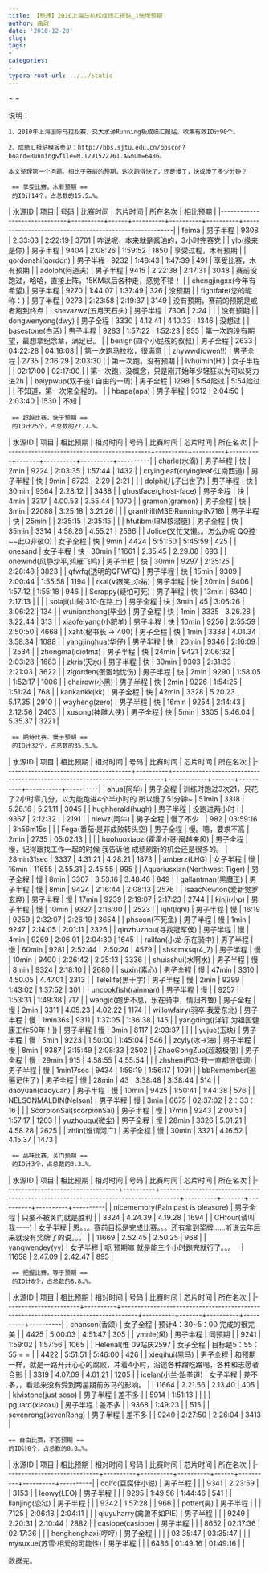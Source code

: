 ```yaml
---
title: 【整理】2010上海马拉松成绩汇报贴_1快慢预期
author: 曲政
date: '2010-12-28'
slug: 
tags:
- 
categories:
- 
typora-root-url: ../../static
---
```


=  =

说明：

    1、2010年上海国际马拉松赛，交大水源Running板成绩汇报贴，收集有效ID计90个。
    
    2、成绩汇报贴模板参见：http://bbs.sjtu.edu.cn/bbscon?board=Running&file=M.1291522761.A&num=6486。
    
    本文整理第一个问题。相比于赛前的预期，这次跑得快了，还是慢了，快或慢了多少分钟？
    
     == 享受比赛，木有预期 ==
     的ID计14个，占总数的15.5…%。

| 水源ID                       | 项目     | 号码 | 比赛时间 | 芯片时间 | 所在名次 | 相比预期                                               |
|------------------------------+----------+------+----------+----------+----------+--------------------------------------------------------|
| feima                        | 男子半程 | 9308 | 2:33:03  | 2:22:19  | 3701     | 咋说呢，本来就是酱油的，3小时完赛党                    |
| ylb(缘来是你)                | 男子半程 | 9404 | 2:08:26  | 1:59:52  | 1850     | 享受过程，木有预期                                     |
| gordonshi(gordon)            | 男子半程 | 9232 | 1:48:43  | 1:47:39  | 491      | 享受比赛，木有预期                                     |
| adolph(阿道夫)               | 男子半程 | 9415 | 2:22:38  | 2:17:31  | 3048     | 赛前没跑过，哈哈，直接上阵，15KM以后各种走，感觉不错！ |
| chengjingxx(今年有希望)      | 男子半程 | 9270 | 1:44:07  | 1:37:49  | 326      | 没预期                                                 |
| fightfate(您的昵称：)        | 男子半程 | 9273 | 2:23:58  | 2:19:37  | 3149     | 没有预期，赛前的预期是或者跑到终点                     |
| shevazwz(五月天石头)         | 男子半程 | 7306 | 2:24     |          |          | 没有预期                                               |
| dongwenyong(dwy)             | 男子全程 | 3330 | 4.12.41  | 4.10.33  | 1346     | 没想过                                                 |
| basestone(白活)              | 男子半程 | 9283 | 1:57:22  | 1:52:23  | 955      | 第一次跑没有期望，最想拿纪念章，满足已。               |
| benign(四个小屁孩的叔叔)     | 男子全程 | 2633 | 04:22:28 | 04:16:03 |          | 第一次跑马拉松，很满意                                 |
| zhywwd(owen!!)               | 男子全程 | 2735 | 2:16:29  | 2:03:30  |          | 第一次跑，没有预期                                     |
| lvhuimin(HI)                 | 女子半程 |      | 02:17:00 | 02:17:00 |          | 第一次跑，没概念，只是刚开始年少轻狂以为可以努力进2h   |
| baiypwup(双子座1 自由的一周) | 男子全程 | 1298 | 5:54险过 | 5:54险过 |          | 不知道，第一次来全程的。                               |
| hbapa(apa)                   | 男子半程 | 9312 | 2:04:50  | 2:03:40  | 1530     | 不知                                                   |

     == 超越比赛，快于预期 ==
     的ID计25个，占总数的27.7…%。

| 水源ID                                      | 项目     | 相比预期 | 相对时间 | 号码  | 比赛时间 | 芯片时间 | 所在名次 |
|---------------------------------------------+----------+----------+----------+-------+----------+----------+----------|
| charle(水滴)                                | 男子半程 | 快       | 2min     | 9224  | 2:03:35  | 1:57:44  | 1432     |
| cryingleaf(cryingleaf·江南西道)            | 男子半程 | 快       | 9min     | 6723  | 2:29     | 2:21     |          |
| dolphi(儿子出世了)                          | 男子半程 | 快       | 30min    | 9364  | 2:28:12  |          | 3438     |
| ghostface(ghost-face)                       | 男子全程 | 快       | 4min     | 3317  | 4.00.53  | 3.55.44  | 1070     |
| gramon(gramon)                              | 男子全程 | 快       | 3min     | 22088 | 3:25:18  | 3.21.26  |          |
| granthill(MSE·Running·IN718)              | 男子半程 | 快       | 25min    |       | 2:35:15  | 2:35:15  |          |
| hfutibm(IBM核潜艇)                          | 男子全程 | 快       | 35min    | 3314  | 4.58.26  | 4.55.21  | 2566     |
| Jolice(又忙又懒。。怎么办呢 QQ控~~此Q非彼Q) | 女子全程 | 快       | 9min     | 4424  | 5:51:50  | 5:45:59  | 425      |
| onesand                                     | 女子半程 | 快       | 30min    | 11661 | 2.35.45  | 2.29.08  | 693      |
| onewind(风静沙平,鸿雁飞鸣)                  | 男子半程 | 快       | 30min    | 9297  | 2:35:25  | 2:28:48  | 3823     |
| qfwfq(透明的QFWFQ)                          | 男子半程 | 快       | 15min    | 9309  | 2:00:44  | 1:55:58  | 1194     |
| rkai(∨嶶笑_尒祐)                           | 男子半程 | 快       | 20min    | 9406  | 1:57:12  | 1:55:18  | 946      |
| Scrappy(疑怕可死)                           | 男子半程 | 快       | 13min    | 6340  | 2:17:13  |          |          |
| solaji(山贼·310·在路上)                   | 男子全程 | 快       | 3min     | 45    | 3:06:26  | 3:06:22  | 134      |
| wunianzhong(毕业)                           | 男子全程 | 快       | 1min     | 3335  | 3.26.28  | 3.22.44  | 313      |
| xiaofeiyang(小肥羊)                         | 男子半程 | 快       | 10min    | 9256  | 2:55:59  | 2:50:50  | 4668     |
| xzht(秘书长 → 400)                         | 男子全程 | 快       | 1min     | 3338  | 4.01.34  | 3.58.34  | 1088     |
| yangjinghua(华仔)                           | 男子半程 | 快       | 20min    | 9346  | 2:16:09  |          | 2534     |
| zhongma(idiotmz)                            | 男子半程 | 快       | 24min    | 9421  | 2:06:32  | 2:03:28  | 1683     |
| zkris(天水)                                 | 男子半程 | 快       | 30min    | 9303  | 2:31:33  | 2:21:03  | 3622     |
| zlgorden(蛋蛋地忧伤)                        | 男子半程 | 快       | 2min     | 9290  | 1:58:05  | 1:52:17  | 1006     |
| chairow(小黑)                               | 男子半程 | 快       | 2min     | 9226  | 1:54:25  | 1:51:24  | 768      |
| kankankk(kk)                                | 男子全程 | 快       | 42min    | 3328  | 5.20.23  | 5.17.35  | 2910     |
| wayheng(zero)                               | 男子半程 | 快       | 16min    | 9254  | 2:14:43  | 2:12:56  | 2403     |
| xusong(神雕大侠)                            | 男子全程 | 快       | 5min     | 3305  | 5.46.04  | 5.35.37  | 3221     |

     == 期待比赛，慢于预期 ==
     的ID计32个，占总数的35.5…%。

| 水源ID                                | 项目     | 相比预期                                                                  | 相对时间   | 号码  | 比赛时间 | 芯片时间  | 所在名次 |
|---------------------------------------+----------+---------------------------------------------------------------------------+------------+-------+----------+-----------+----------|
| ahua(阿华)                            | 男子全程 | 训练时跑过3次21，只花了2小时零几分，以为能跑进4个半小时的 所以慢了51分钟~ | 51min      | 3318  | 5.28.16  | 5.21.11   | 3045     |
| hughherald(hugh)                      | 男子半程 | 没跑进两小时                                                              |            | 9367  | 2:12:32  |           | 2191     |
| niewz(阿牛)                           | 男子全程 | 慢了不少                                                                  |            | 982   | 03:59:16 | 3h56m15s  |          |
| Fega(番茄·是非成败转头空)            | 男子全程 | 慢。嗯，要求不高                                                          | 2min       | 2735  | 05:02:13 |           |          |
| huohuoxiaozi(霍霍小哥·闽越来风)      | 男子全程 | 慢，记得跟找工作一起的时候 我告诉他 成绩刷新的机会还是很多的。            | 28min31sec | 3337  | 4.31.21  | 4.28.21   | 1873     |
| amberz(LHG)                           | 女子半程 | 慢                                                                        | 16min      | 11655 | 2.55.31  | 2.45.55   | 995      |
| Aquariusxian(Northwest Tiger)         | 男子全程 | 慢                                                                        | 8min       | 3307  | 3.53.16  | 3.48.46   | 849      |
| gallantman(黑魔王)                    | 男子半程 | 慢                                                                        | 8min       | 9424  | 2:16:44  | 2:08:13   | 2576     |
| IsaacNewton(爱新觉罗玄烨)             | 男子半程 | 慢                                                                        | 17min      | 9239  | 2:19:07  | 2:17:23   | 2744     |
| kinji(小p)                            | 男子半程 | 慢                                                                        | 10min      | 9327  | 2:16:00  |           | 2523     |
| lqhl(lqhl)                            | 男子半程 | 慢                                                                        | 16:19      | 9259  | 2:32:07  | 2:26:19   | 3654     |
| phsoon(不死鱼)                        | 男子半程 | 慢                                                                        | 1min       | 9247  | 2:14:05  | 2:01:11   | 2326     |
| qinzhuzhou(寻找冠军侯)                | 男子半程 | 慢                                                                        | 4min       | 9269  | 2:06:01  | 2:04:30   | 1645     |
| railfan(小龙·乐在骑中)               | 男子半程 | 慢                                                                        | 60min      | 9281  | 2:52:44  | 2:50:24   | 4579     |
| shscmxsq(4_7)                         | 男子半程 | 慢                                                                        | 10min      | 9400  | 2:26:42  | 2:25:13   | 3336     |
| shuiashui(水啊水)                     | 男子半程 | 慢                                                                        | 8min       | 9324  | 2:18:10  |           | 2680     |
| suxin(素心)                           | 男子全程 | 慢                                                                        | 47min      | 3310  | 4.50.05  | 4.47.01   | 2313     |
| Telelife(黑十字)                      | 男子半程 | 慢                                                                        | 2min       | 9299  | 1:43:02  | 1:37:52   | 301      |
| uncookfish(rainman)                   | 男子半程 | 慢                                                                        |            | 9257  | 1:53:31  | 1:49:38   | 717      |
| wangjc(跑步不息，乐在骑中，情归齐鲁)  | 男子全程 | 慢                                                                        | 2min       | 3311  | 4.05.23  | 4.02.22   | 1174     |
| willowfairy(羽卒·我爱东北)           | 男子半程 | 慢                                                                        | 1min36s    | 9311  | 1:37:05  | 1:36:38   | 145      |
| yangding([洋钉 为祖国健康工作50年！]) | 男子半程 | 慢                                                                        | 3min       | 8117  | 2:03:37  |           |          |
| yujue(玉玦)                           | 男子半程 | 慢                                                                        | 5min       | 9223  | 1:50:00  | 1:45:04   | 546      |
| zcyly(冰→海)                         | 男子半程 | 慢                                                                        | 8min       | 9387  | 2:15:49  | 2:08:33   | 2502     |
| ZhaoGongZuo(超越极限)                 | 男子全程 | 慢                                                                        | 29min      | 915   | 4:58:55  | 4:55:54   |          |
| zhshen(F03·我一直都很低调)           | 男子半程 | 慢                                                                        | 1min17sec  | 9434  | 1:59:19  | 1:56:17   | 1091     |
| bbRemember(遍遍记住了)                | 男子全程 | 慢                                                                        | 28min      | 43    | 3:38:48  | 3:38:44   | 514      |
| daoyuan(daoyuan)                      | 男子半程 | 慢                                                                        | 10min      | 9425  | 1:50:41  | 1:44:38   | 576      |
| NELSONMALDIN(Nelson)                  | 男子半程 | 慢                                                                        | 3min       | 6675  | 02:37:02 | 2：33：16 |          |
| ScorpionSai(scorpionSai)              | 男子半程 | 慢                                                                        | 17min      | 9243  | 2:00:51  | 1:57:17   | 1203     |
| yuzhouqu(微尘)                        | 男子全程 | 慢                                                                        | 28min      | 3326  | 5.01.21  | 4.58.28   | 2625     |
| zhlin(谁谓河广)                       | 男子全程 | 慢                                                                        | 30min      | 3321  | 4.16.52  | 4.15.37   | 1473     |

     == 品味比赛，关门预期 ==
     的ID计3个，占总数的3.3…%。

| 水源ID                            | 项目     | 相比预期                                                                           | 相对时间 | 号码  | 比赛时间 | 芯片时间 | 所在名次 |
|-----------------------------------+----------+------------------------------------------------------------------------------------+----------+-------+----------+----------+----------|
| nicememory(Pain past is pleasure) | 男子全程 | 只要不被关门就是胜利                                                               |          | 3324  | 4.24.39  | 4.19.28  | 1694     |
| CHfour(请叫我一一)                | 女子半程 | 恩。。。赛前目标是完成比赛。。。还有拿到奖牌……听说去年后来就没有奖牌了的说。。。 |          | 11669 | 2.52.45  | 2.50.25  | 968      |
| yangwendey(yy)                    | 女子半程 | 呃 预期嘛 就是能三个小时跑完就行了。。。                                           |          | 11658 | 2.47.09  | 2.42.47  | 895      |

     == 把握比赛，等于预期 ==
     的ID计8个，占总数的8.8…%。

| 水源ID                | 项目     | 相比预期                                                                          | 相对时间 | 号码  | 比赛时间 | 芯片时间 | 所在名次 |
|-----------------------+----------+-----------------------------------------------------------------------------------+----------+-------+----------+----------+----------|
| chanson(香颂)         | 女子全程 | 预计4：30~5：00 完成的很完美                                                      |          | 4425  | 5:00:03  | 4:51:47  | 305      |
| ymnie(风)             | 男子半程 | 同预期                                                                            |          | 9241  | 1:59:02  | 1:57:56  | 1065     |
| Helenal(惟 09站庆2597 | 女子全程 | 目标是5：55：55 = =                                                               |          | 4422  | 5:51:51  | 5:46:00  | 426      |
| xieqihui(黑马)        | 男子全程 | 和预期一样，就是一路开开心心的腐败，冲着4小时，沿途各种蹭吃蹭喝，各种和志愿者合影 |          | 3319  | 4.07.09  | 4.01.21  | 1205     |
| icelan(小兰·跆拳道)  | 女子半程 | 差不多，，看起来没有受到两星期前苏马的影响。                                      |          | 11664 | 2.21.56  | 2.13.40  | 405      |
| kivistone(just soso)  | 男子半程 | 差不多                                                                            |          | 5914  | 1:51:13  |          |          |
| pguard(xiaoxu)        | 男子半程 | 差不多                                                                            |          | 9368  | 1:49:23  |          | 515      |
| sevenrong(sevenRong)  | 男子半程 | 差不多                                                                            |          | 9240  | 2:27:50  | 2:26:04  | 3413     |

    == 自由比赛，不答预期 ==
    的ID计8个，占总数的8.8…%。

| 水源ID                      | 项目     | 相比预期 | 相对时间 | 号码 | 比赛时间 | 芯片时间 | 所在名次 |
|-----------------------------+----------+----------+----------+------+----------+----------+----------|
| cqlfc(豆腐伴小聪)           | 男子半程 |          |          | 9341 | 2:23:59  |          | 3153     |
| leowy(LEO)                  | 男子半程 |          |          | 9295 | 1:49:56  | 1:44:46  | 541      |
| lianjing(恋狱)              | 男子半程 |          |          | 9342 | 1:57:28  |          | 966      |
| potter(昊)                  | 男子半程 |          |          | 7125 | 2:06:13  | 2:04:11  |          |
| qiuyuharry(禽兽不如PIE)     | 男子半程 |          |          | 9249 | 2:20:31  | 2:10:44  | 2882     |
| casiope(casiope)            | 男子半程 |          |          | 8652 | 02:17:36 | 02:17:36 |          |
| henghenghaxi(哼哼)          | 男子全程 |          |          |      | 03:35:47 | 03:35:47 |          |
| mysuxue(苏雪·相爱的可能性) | 男子半程 |          |          | 6486 | 01:49:16 | 01:49:16 |          |

数据完。